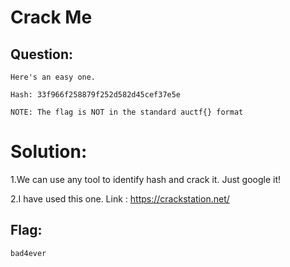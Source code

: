 # Crack Me



## Question:

```
Here's an easy one.

Hash: 33f966f258879f252d582d45cef37e5e

NOTE: The flag is NOT in the standard auctf{} format
```




# Solution:

  1.We can use any tool to identify hash and crack it. Just google it!
  
  2.I have used this one. Link : https://crackstation.net/
  
  
## Flag:

```	
bad4ever
```
